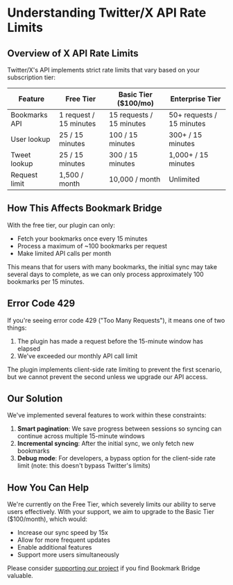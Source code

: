 # Understanding Twitter/X API Rate Limits

## Overview of X API Rate Limits

Twitter/X's API implements strict rate limits that vary based on your subscription tier:

| Feature | Free Tier | Basic Tier ($100/mo) | Enterprise Tier |
|---------|-----------|----------------------|-----------------|
| Bookmarks API | 1 request / 15 minutes | 15 requests / 15 minutes | 50+ requests / 15 minutes |
| User lookup | 25 / 15 minutes | 100 / 15 minutes | 300+ / 15 minutes |
| Tweet lookup | 25 / 15 minutes | 300 / 15 minutes | 1,000+ / 15 minutes |
| Request limit | 1,500 / month | 10,000 / month | Unlimited |

## How This Affects Bookmark Bridge

With the free tier, our plugin can only:
- Fetch your bookmarks once every 15 minutes
- Process a maximum of ~100 bookmarks per request
- Make limited API calls per month

This means that for users with many bookmarks, the initial sync may take several days to complete, as we can only process approximately 100 bookmarks per 15 minutes.

## Error Code 429

If you're seeing error code 429 ("Too Many Requests"), it means one of two things:
1. The plugin has made a request before the 15-minute window has elapsed
2. We've exceeded our monthly API call limit

The plugin implements client-side rate limiting to prevent the first scenario, but we cannot prevent the second unless we upgrade our API access.

## Our Solution

We've implemented several features to work within these constraints:

1. **Smart pagination**: We save progress between sessions so syncing can continue across multiple 15-minute windows
2. **Incremental syncing**: After the initial sync, we only fetch new bookmarks
3. **Debug mode**: For developers, a bypass option for the client-side rate limit (note: this doesn't bypass Twitter's limits)

## How You Can Help

We're currently on the Free Tier, which severely limits our ability to serve users effectively. With your support, we aim to upgrade to the Basic Tier ($100/month), which would:

- Increase our sync speed by 15x
- Allow for more frequent updates
- Enable additional features
- Support more users simultaneously

Please consider [supporting our project](SUPPORTERS.md) if you find Bookmark Bridge valuable. 